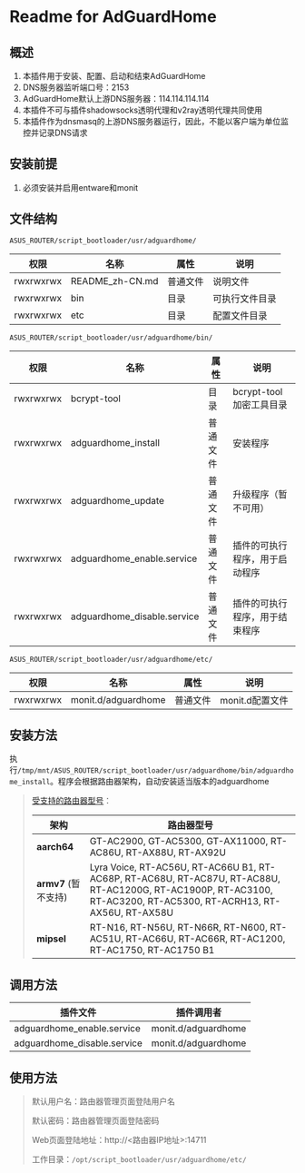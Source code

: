 # Readme for AdGuardHome

## 概述

1. 本插件用于安装、配置、启动和结束AdGuardHome
2. DNS服务器监听端口号：2153
3. AdGuardHome默认上游DNS服务器：114.114.114.114
4. 本插件不可与插件shadowsocks透明代理和v2ray透明代理共同使用
5. 本插件作为dnsmasq的上游DNS服务器运行，因此，不能以客户端为单位监控并记录DNS请求

## 安装前提

1. 必须安装并启用entware和monit

## 文件结构

`ASUS_ROUTER/script_bootloader/usr/adguardhome/`

| 权限      | 名称            | 属性     | 说明           |
| --------- | --------------- | -------- | -------------- |
| rwxrwxrwx | README_zh-CN.md | 普通文件 | 说明文件       |
| rwxrwxrwx | bin             | 目录     | 可执行文件目录 |
| rwxrwxrwx | etc             | 目录     | 配置文件目录   |

`ASUS_ROUTER/script_bootloader/usr/adguardhome/bin/`

| 权限      | 名称                        | 属性     | 说明                           |
| --------- | --------------------------- | -------- | ------------------------------ |
| rwxrwxrwx | bcrypt-tool                 | 目录     | bcrypt-tool加密工具目录        |
| rwxrwxrwx | adguardhome_install         | 普通文件 | 安装程序                       |
| rwxrwxrwx | adguardhome_update          | 普通文件 | 升级程序（暂不可用）           |
| rwxrwxrwx | adguardhome_enable.service  | 普通文件 | 插件的可执行程序，用于启动程序 |
| rwxrwxrwx | adguardhome_disable.service | 普通文件 | 插件的可执行程序，用于结束程序 |

`ASUS_ROUTER/script_bootloader/usr/adguardhome/etc/`

| 权限      | 名称                | 属性     | 说明            |
| --------- | ------------------- | -------- | --------------- |
| rwxrwxrwx | monit.d/adguardhome | 普通文件 | monit.d配置文件 |

## 安装方法

执行`/tmp/mnt/ASUS_ROUTER/script_bootloader/usr/adguardhome/bin/adguardhome_install`。程序会根据路由器架构，自动安装适当版本的adguardhome

   > [受支持的路由器型号](https://github.com/Entware/Entware/wiki/Install-on-Asus-stock-firmware)：
   >
   > | 架构                 | 路由器型号                                                                                                                                                        |
   > | -------------------- | ----------------------------------------------------------------------------------------------------------------------------------------------------------------- |
   > | **aarch64**          | GT-AC2900, GT-AC5300, GT-AX11000, RT-AC86U, RT-AX88U, RT-AX92U                                                                                                    |
   > | **armv7** (暂不支持) | Lyra Voice, RT-AC56U, RT-AC66U B1, RT-AC68P, RT-AC68U, RT-AC87U, RT-AC88U, RT-AC1200G, RT-AC1900P, RT-AC3100, RT-AC3200, RT-AC5300, RT-ACRH13, RT-AX56U, RT-AX58U |
   > | **mipsel**           | RT-N16, RT-N56U, RT-N66R, RT-N600, RT-AC51U, RT-AC66U, RT-AC66R, RT-AC1200, RT-AC1750, RT-AC1750 B1                                                               |

## 调用方法

| 插件文件                    | 插件调用者          |
| --------------------------- | ------------------- |
| adguardhome_enable.service  | monit.d/adguardhome |
| adguardhome_disable.service | monit.d/adguardhome |

## 使用方法

> 默认用户名：路由器管理页面登陆用户名
>
> 默认密码：路由器管理页面登陆密码
>
> Web页面登陆地址：http://<路由器IP地址>:14711
>
> 工作目录：`/opt/script_bootloader/usr/adguardhome/etc/`